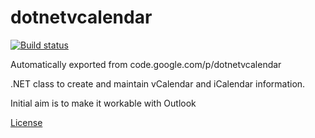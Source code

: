 # dotnetvcalendar

[![Build status](https://ci.appveyor.com/api/projects/status/9w828yj5x1e4lx3r?svg=true)](https://ci.appveyor.com/project/slolife/dotnetvcalendar)

Automatically exported from code.google.com/p/dotnetvcalendar

.NET class to create and maintain vCalendar and iCalendar information.

Initial aim is to make it workable with Outlook

[License](https://github.com/slolife/dotnetvcalendar/blob/master/LICENSE)
